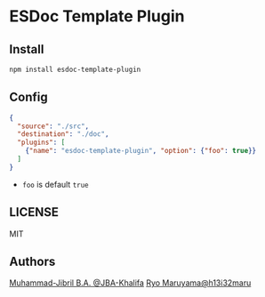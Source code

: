 # ESDoc Template Plugin
## Install
```bash
npm install esdoc-template-plugin
```

## Config
```json
{
  "source": "./src",
  "destination": "./doc",
  "plugins": [
    {"name": "esdoc-template-plugin", "option": {"foo": true}}
  ]
}
```

- `foo` is default `true`

## LICENSE
MIT

## Authors
[Muhammad-Jibril B.A. @JBA-Khalifa](https://github.com/JBA-Khalifa)
[Ryo Maruyama@h13i32maru](https://github.com/h13i32maru)
